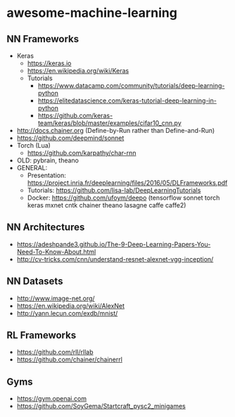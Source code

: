# awesome-machine-learning

## NN Frameworks
- Keras
   - https://keras.io
   - https://en.wikipedia.org/wiki/Keras
   - Tutorials
      - https://www.datacamp.com/community/tutorials/deep-learning-python
      - https://elitedatascience.com/keras-tutorial-deep-learning-in-python
      - https://github.com/keras-team/keras/blob/master/examples/cifar10_cnn.py
- http://docs.chainer.org (Define-by-Run rather than Define-and-Run)
- https://github.com/deepmind/sonnet
- Torch (Lua)
   - https://github.com/karpathy/char-rnn
- OLD: pybrain, theano
- GENERAL:
   - Presentation: https://project.inria.fr/deeplearning/files/2016/05/DLFrameworks.pdf
   - Tutorials: https://github.com/lisa-lab/DeepLearningTutorials
   - Docker: https://github.com/ufoym/deepo (tensorflow sonnet torch keras mxnet cntk chainer theano lasagne caffe caffe2)

## NN Architectures
- https://adeshpande3.github.io/The-9-Deep-Learning-Papers-You-Need-To-Know-About.html
- http://cv-tricks.com/cnn/understand-resnet-alexnet-vgg-inception/

## NN Datasets
- http://www.image-net.org/
- https://en.wikipedia.org/wiki/AlexNet
- http://yann.lecun.com/exdb/mnist/

## RL Frameworks
- https://github.com/rll/rllab
- https://github.com/chainer/chainerrl

## Gyms
- https://gym.openai.com
- https://github.com/SoyGema/Startcraft_pysc2_minigames
